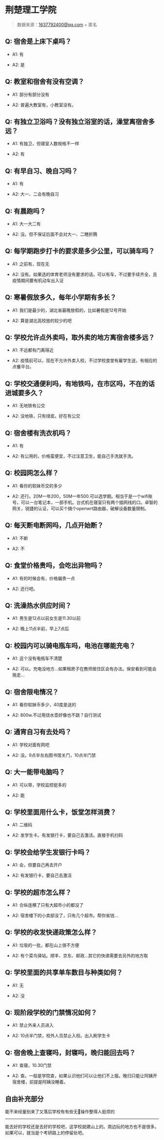# 荆楚理工学院

> 数据来源：1637792400@qq.com + 匿名

## Q: 宿舍是上床下桌吗？

- A1: 有

- A2: 是

## Q: 教室和宿舍有没有空调？

- A1: 部分有部分没有

- A2: 普遍大教室有，小教室没有。

## Q: 有独立卫浴吗？没有独立浴室的话，澡堂离宿舍多远？

- A1: 有独卫，但寝室人数规格不一样

- A2: 有

## Q: 有早自习、晚自习吗？

- A1: 有

- A2: 大一、二会有晚自习

## Q: 有晨跑吗？

- A1: 大一大二有

- A2: 没。但不保证后面不会对大一、二瞎折腾

## Q: 每学期跑步打卡的要求是多少公里，可以骑车吗？

- A1: 之前有，现在无

- A2: 没有。如果选的体育老师没有要求的话。可以有车，不过要手续齐全，且疫情期间要有机动车出入证

## Q: 寒暑假放多久，每年小学期有多长？

- A1: 我们是最少的，湖北省最晚放假的，比如暑假是12号开始

- A2: 算是湖北高校放的较少的吧

## Q: 学校允许点外卖吗，取外卖的地方离宿舍楼多远？

- A1: 不远都有门离得近

- A2: 疫情前可以，现在不允许外卖入校，不过学校食堂有雇学生送，有相应的点餐平台。

## Q: 学校交通便利吗，有地铁吗，在市区吗，不在的话进城要多久？

- A1: 无地铁有公交

- A2: 没地铁，只有绿皮。好在有公交

## Q: 宿舍楼有洗衣机吗？

- A1: 有

- A2: 有公用的，价格蛮便宜，不过注意卫生，能自己手洗就手洗。

## Q: 校园网怎么样？

- A1: 看你的软妹币交的多少

- A2: 还行。20M一年200，50M一年500.可以选学期。相当于是一个wifi账号，可以一台笔记本，一部手机。台式机在寝室只有两个插网线的口。卓智的网关，锐捷的认证，可以买个搞个openwrt路由器，破解设备数量限制。

## Q: 每天断电断网吗，几点开始断？

- A1: 不断

- A2: 不

## Q: 食堂价格贵吗，会吃出异物吗？

- A1: 有的时候会有，价格偏贵一点

- A2: 还行吧。

## Q: 洗澡热水供应时间？

- A1: 男生是12点以前女生是11.30以前

- A2: 晚上11点半前，早上7点后

## Q: 校园内可以骑电瓶车吗，电池在哪能充电？

- A1: 这个没有电瓶车不清楚

- A2: 可以。充电没地方...如果租房子在教师居住区会有办法。保安看到可能会拖走...

## Q: 宿舍限电情况？

- A1: 看你软妹币多少，40度是送的

- A2: 800w.不过用烧水壶好像也不跳？自行测试

## Q: 通宵自习有去处吗？

- A1: 学校对面有网吧

- A2: 没。9点半左右图书馆关门，10点半门禁

## Q: 大一能带电脑吗？

- A1: 可以带，学校监控挺多的

- A2: 能

## Q: 学校里面用什么卡，饭堂怎样消费？

- A1: 二维码

- A2: 发学生卡。有发银行卡，要自己去激活。直接手机扫码

## Q: 学校会给学生发银行卡吗？

- A1: 会，但要自己再去开户

- A2: 有发银行卡，要自己去激活

## Q: 学校的超市怎么样？

- A1: 合纵连横了只有大超市小的都没了

- A2: 宿舍楼下的小卖部没了，只有几个超市。帮你省钱...

## Q: 学校的收发快递政策怎么样？

- A1: 垃圾的一批，都在山上很不方便

- A2: 有个菜鸟驿站。顺丰、京东、邮政...其它的快递需要去另外的地方取

## Q: 学校里面的共享单车数目与种类如何？

- A1: 无

- A2: 没

## Q: 现阶段学校的门禁情况如何？

- A1: 禁止外来人员进入

- A2: 10点半门禁，校外人员禁止入校。出入刷学生卡

## Q: 宿舍晚上查寝吗，封寝吗，晚归能回去吗？

- A1: 查寝，10.30门禁

- A2: 查。一般是学院查，如果认识他们可以让他们不上报。晚归只能让阿姨开宿舍楼，前提是阿姨没睡着。

## 自由补充部分

能不来经量别来了又落后学校有有些无🧠操作整得人挺烦的

***

能去好的学校还是去好的学校吧，这学校就建山上的。周边玩的地方也不是很多。如果可以，就当是个考研路上的停留处吧。